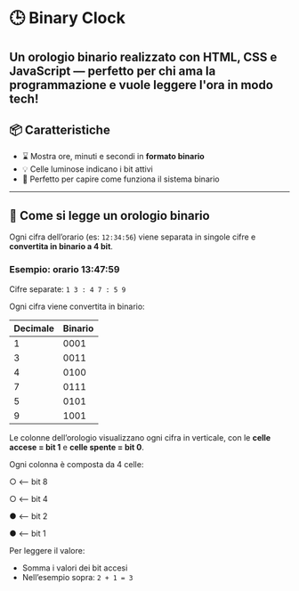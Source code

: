 # 🕒 Binary Clock

Un orologio binario realizzato con **HTML**, **CSS** e **JavaScript** — perfetto per chi ama la programmazione e vuole leggere l'ora in modo tech!
---

## 📦 Caratteristiche

- ⌛ Mostra ore, minuti e secondi in **formato binario**
- 💡 Celle luminose indicano i bit attivi
- 🧠 Perfetto per capire come funziona il sistema binario

---

## 🧾 Come si legge un orologio binario

Ogni cifra dell’orario (es: `12:34:56`) viene separata in singole cifre e **convertita in binario a 4 bit**.

### Esempio: orario 13:47:59

Cifre separate: `1 3 : 4 7 : 5 9`

Ogni cifra viene convertita in binario:

| Decimale | Binario |
|----------|---------|
| 1        | 0001    |
| 3        | 0011    |
| 4        | 0100    |
| 7        | 0111    |
| 5        | 0101    |
| 9        | 1001    |

Le colonne dell’orologio visualizzano ogni cifra in verticale, con le **celle accese = bit 1** e **celle spente = bit 0**.

Ogni colonna è composta da 4 celle:

○ <-- bit 8

○ <-- bit 4

● <-- bit 2

● <-- bit 1

Per leggere il valore:
- Somma i valori dei bit accesi
- Nell’esempio sopra: `2 + 1 = 3`



